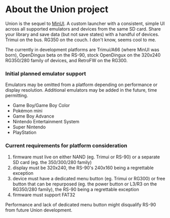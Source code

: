 # About the Union project

Union is the sequel to [MinUI](https://github.com/shauninman/MinUI). A custom launcher with a consistent, simple UI across all supported emulators and devices from the same SD card. Share your library and save data (but not save states) with a handful of devices. Trimui on the bus. RG350 on the couch. I don't know, seems cool to me.

The currently in development platforms are Trimui/A66 (where MinUI was born), OpenDingux beta on the RS-90, stock OpenDingux on the 320x240 RG350/280 family of devices, and RetroFW on the RG300.

### Initial planned emulator support

Emulators may be omitted from a platform depending on performance or display resolution. Additional emulators may be added in the future, time permitting.

- Game Boy/Game Boy Color
- Pokémon mini
- Game Boy Advance
- Nintendo Entertainment System
- Super Nintendo
- PlayStation

### Current requirements for platform consideration

1. firmware must live on either NAND (eg. Trimui or RS-90) or a separate SD card (eg. the 350/300/280 family)
2. display must be 320x240, the RS-90's 240x160 being a regrettable exception
3. device must have a dedicated menu button (eg. Trimui or RG300) or free button that can be repurposed (eg. the power button or L3/R3 on the RG350/280 family), the RS-90 being a regrettable exception
4. firmware must support FAT32

Performance and lack of dedicated menu button might disqualify RS-90 from future Union development.